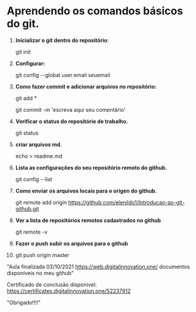 

# Aprendendo os comandos básicos do git.



1. **Inicializar o git dentro do repositório**:

   git init

2. **Configurar:**  

   git config --global user.email seuemail

3. **Como fazer commit e adicionar arquivos no repositório:**

   git add *

   git commit -m 'escreva aqui seu comentário'

4. **Verificar o status do repositório de trabalho.**

   git status

5. **criar arquivos md.**

   echo > readme.md

6. **Lista as configurações do seu repositório remoto do github.**

   git config --list

7. **Como enviar os arquivos locais para o origen do github.**

   git remote add origin https://github.com/elenildo1/Introducao-ao-git-github.git

8. **Ver a lista de repositórios remotos cadastrados no github**

   git remote -v

9. **Fazer o push subir os arquivos para o github**

10. git push origin master

    



"Aula finalizada 03/10/2021 https://web.digitalinnovation.one/  documentos disponíveis no meu github"

Certificado de conclusão disponível: https://certificates.digitalinnovation.one/52237912



"Obrigado!!!!"









